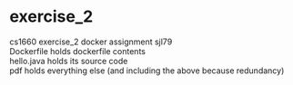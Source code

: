 # exercise_2
cs1660 exercise_2 docker assignment sjl79<br />
Dockerfile holds dockerfile contents<br />
hello.java holds its source code<br />
pdf holds everything else (and including the above because redundancy)<br />
